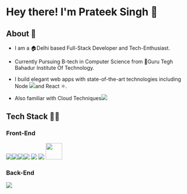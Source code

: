 # Hey there! I'm Prateek Singh 👋 

## About 📜 
* I am a 🏠Delhi based Full-Stack Developer and Tech-Enthusiast.

* Currently Pursuing B-tech in Computer Science from 🏫Guru Tegh Bahadur Institute Of Technology.
* I build elegant web apps with state-of-the-art technologies including Node <img src="https://img.icons8.com/windows/30/000000/nodejs.png"/>and React ⚛️.       
* Also familiar with Cloud Techniques<img src="https://img.icons8.com/color/30/000000/amazon-web-services.png"/>

## Tech Stack 👨‍💻

### Front-End
<img src="https://img.icons8.com/color/45/000000/html-5.png"/><img src="https://img.icons8.com/color/45/000000/css3.png"/><img src="https://img.icons8.com/color/45/000000/bootstrap.png"/><img src="https://img.icons8.com/color/45/000000/material-ui.png"/> <img src="https://img.icons8.com/color/45/000000/markdown.png"/> <img src="https://img.icons8.com/color/45/000000/react-native.png"/> <img src="https://dimitr.im/static/b73e0a72f6992bfc1927697de0a52143/ddb9e/gatsby.png" width=45 height=45 />
### Back-End
<img src="https://img.icons8.com/color/45/000000/nodejs.png"/>

<!--
**Prateeks15/Prateeks15** is a ✨ _special_ ✨ repository because its `README.md` (this file) appears on your GitHub profile.

Here are some ideas to get you started:

- 🔭 I’m currently working on ...
- 🌱 I’m currently learning ...
- 👯 I’m looking to collaborate on ...
- 🤔 I’m looking for help with ...
- 💬 Ask me about ...
- 📫 How to reach me: ...
- 😄 Pronouns: ...
- ⚡ Fun fact: ...
-->
